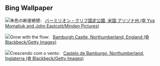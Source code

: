 ## Bing Wallpaper
![](https://www.bing.com/th?id=OHR.VermilionCliffs_JA-JP0444568228_UHD.jpg&w=1000)朱色の断崖絶壁:&nbsp;&ensp;[バーミリオン・クリフ国定公園, 米国 アリゾナ州 (© Yva Momatiuk and John Eastcott/Minden Pictures)](https://www.bing.com/th?id=OHR.VermilionCliffs_JA-JP0444568228_UHD.jpg)
<br><br/>
![](https://www.bing.com/th?id=OHR.BamburghCastleUK_EN-GB3792083746_UHD.jpg&w=1000)Grow with the flow:&nbsp;&ensp;[Bamburgh Castle, Northumberland, England (© Blackbeck/Getty Images)](https://www.bing.com/th?id=OHR.BamburghCastleUK_EN-GB3792083746_UHD.jpg)
<br><br/>
![](https://www.bing.com/th?id=OHR.BamburghCastleUK_PT-BR0750396632_UHD.jpg&w=1000)Crescendo com o vento:&nbsp;&ensp;[Castelo de Bamburgo, Northumberland, Inglaterra (© Blackbeck/Getty Images)](https://www.bing.com/th?id=OHR.BamburghCastleUK_PT-BR0750396632_UHD.jpg)
<br><br/>
